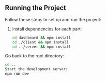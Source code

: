 ## Running the Project

Follow these steps to set up and run the project:

1. Install dependencies for each part:
   ```bash
   cd dashboard && npm install
   cd ./client && npm install
   cd ../server && npm install
Go back to the root directory:
```bash
cd ..
Start the development server:
npm run dev
